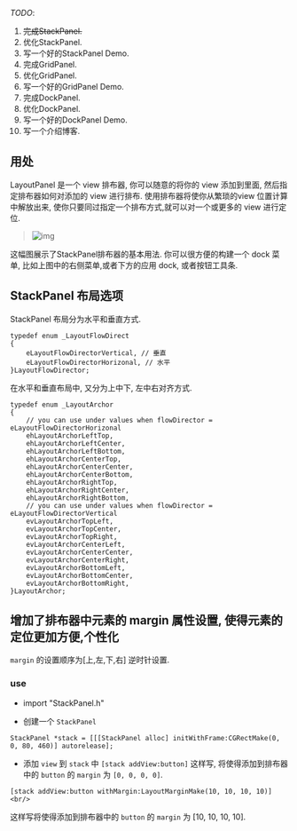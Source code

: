 *TODO*:

1. ~~完成StackPanel.~~ 
2. 优化StackPanel.
3. 写一个好的StackPanel Demo.
4. 完成GridPanel.
5. 优化GridPanel.
6. 写一个好的GridPanel Demo.
7. 完成DockPanel.
8. 优化DockPanel.
9. 写一个好的DockPanel Demo.
10. 写一个介绍博客.

## 用处
LayoutPanel 是一个 view 排布器, 你可以随意的将你的 view 添加到里面, 然后指定排布器如何对添加的 view 进行排布.
使用排布器将使你从繁琐的view 位置计算中解放出来, 使你只要同过指定一个排布方式,就可以对一个或更多的 view 进行定位.

>![img](http://farm4.staticflickr.com/3684/9719064830_001b26b167.jpg)

这幅图展示了StackPanel排布器的基本用法.
你可以很方便的构建一个 dock 菜单, 比如上图中的右侧菜单,或者下方的应用 dock, 或者按钮工具条.

## StackPanel 布局选项

StackPanel 布局分为水平和垂直方式. <br/>

```
typedef enum _LayoutFlowDirect 
{ 								
    eLayoutFlowDirectorVertical, // 垂直 
    eLayoutFlowDirectorHorizonal, // 水平 
}LayoutFlowDirector; 
```

在水平和垂直布局中, 又分为上中下, 左中右对齐方式. <br/>

```
typedef enum _LayoutArchor 
{							
    // you can use under values when flowDirector =  eLayoutFlowDirectorHorizonal 
    ehLayoutArchorLeftTop,
    ehLayoutArchorLeftCenter,
    ehLayoutArchorLeftBottom,
    ehLayoutArchorCenterTop, 
    ehLayoutArchorCenterCenter, 
    ehLayoutArchorCenterBottom, 
    ehLayoutArchorRightTop, 
    ehLayoutArchorRightCenter, 
    ehLayoutArchorRightBottom, 
    // you can use under values when flowDirector =  eLayoutFlowDirectorVertical 
    evLayoutArchorTopLeft, 
    evLayoutArchorTopCenter, 
    evLayoutArchorTopRight, 
    evLayoutArchorCenterLeft, 
    evLayoutArchorCenterCenter, 
    evLayoutArchorCenterRight, 
    evLayoutArchorBottomLeft, 
    evLayoutArchorBottomCenter, 
    evLayoutArchorBottomRight, 
}LayoutArchor; 
```


## 增加了排布器中元素的 margin 属性设置, 使得元素的定位更加方便,个性化
`margin` 的设置顺序为[上,左,下,右] 逆时针设置.
### use
+ import "StackPanel.h"

+ 创建一个 `StackPanel`

```
StackPanel *stack = [[[StackPanel alloc] initWithFrame:CGRectMake(0, 0, 80, 460)] autorelease];
```
+ 添加 `view` 到 `stack` 中 
`[stack addView:button]` 这样写, 将使得添加到排布器中的 `button` 的 `margin` 为 `[0, 0, 0, 0]`. 

```
[stack addView:button withMargin:LayoutMarginMake(10, 10, 10, 10)] <br/>
```
这样写将使得添加到排布器中的 `button` 的 `margin` 为 [10, 10, 10, 10].



